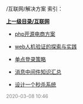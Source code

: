 /互联网/解决方案 索引：


**[上一级目录/互联网](/互联网/index.md)**

- [php开源电商方案](/互联网/解决方案/php开源电商方案.md)

- [web人机验证的探索与实践](/互联网/解决方案/web人机验证的探索与实践.md)

- [单点登录策略](/互联网/解决方案/单点登录策略.md)

- [消息中间件知识汇总](/互联网/解决方案/消息中间件知识汇总.md)

- [设计一个秒杀系统](/互联网/解决方案/设计一个秒杀系统.md)


<font size=2 color='grey'> 2020-03-08 10:46 </font>